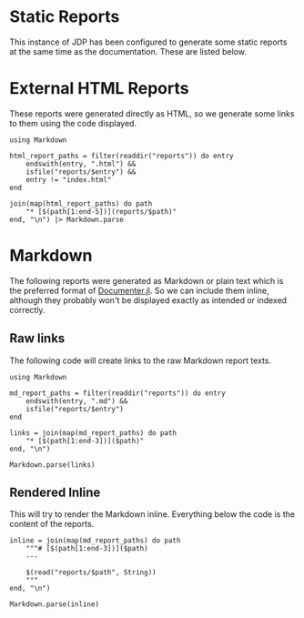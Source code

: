 # Static Reports

This instance of JDP has been configured to generate some static reports at
the same time as the documentation. These are listed below.

# External HTML Reports

These reports were generated directly as HTML, so we generate some links to
them using the code displayed.

```@example html-list
using Markdown

html_report_paths = filter(readdir("reports")) do entry
	endswith(entry, ".html") && 
	isfile("reports/$entry") &&
	entry != "index.html"
end

join(map(html_report_paths) do path
	"* [$(path[1:end-5])](reports/$path)"
end, "\n") |> Markdown.parse
```

# Markdown

The following reports were generated as Markdown or plain text which is the
preferred format of
[Documenter.jl](https://juliadocs.github.io/Documenter.jl/stable/). So we can
include them inline, although they probably won't be displayed exactly as
intended or indexed correctly.

## Raw links

The following code will create links to the raw Markdown report texts.

```@example markdown-reports
using Markdown

md_report_paths = filter(readdir("reports")) do entry
	endswith(entry, ".md") && 
	isfile("reports/$entry")
end

links = join(map(md_report_paths) do path
	"* [$(path[1:end-3])]($path)"
end, "\n")

Markdown.parse(links)
```

## Rendered Inline

This will try to render the Markdown inline. Everything below the code is the
content of the reports.

```@example markdown-reports
inline = join(map(md_report_paths) do path
	"""# [$(path[1:end-3])]($path)
	---
	
	$(read("reports/$path", String))
	"""
end, "\n")

Markdown.parse(inline)
```
